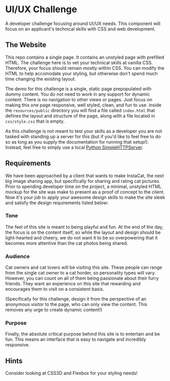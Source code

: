# UI/UX Challenge

A developer challenge focusing around UI/UX needs. This component will focus on an applicant's technical skills with CSS and web development.

## The Website

This repo contains a single page. It contains an unstyled page with prefilled HTML. The challenge here is to vet your technical skills at vanilla CSS. Therefore, your focus should remain mostly within CSS. You can modify the HTML to help accomodate your styling, but otherwise don't spend much time changing the existing layout.

The demo for this challenge is a single, static page prepopulated with dummy content. You do not need to work in any support for dynamic content. There is no navigation to other views or pages. Just focus on making this one page responsive, well styled, clean, and fun to use. Inside the `resources/public` directory you will find a file called `index.html` that defines the layout and structure of the page, along with a file located in `css/style.css` that is empty. 

As this challenge is not meant to test your skills as a developer you are not tasked with standing up a server for this (but if you'd like to feel free to do so as long as you supply the documentation for running that setup!). Instead, feel free to simply use a local [Python SimpleHTTPServer](http://www.pythonforbeginners.com/modules-in-python/how-to-use-simplehttpserver/).

## Requirements

We have been approached by a client that wants to make InstaCat, the next big image sharing app, but specifically for sharing and rating cat pictures. Prior to spending developer time on the project, a minimal, unstyled HTML mockup for the site was make to present as a proof of concept to the client. Now it's your job to apply your awesome design skills to make the site sleek and satisfy the design requirements listed below:

### Tone

The feel of this site is meant to being playful and fun. At the end of the day, the focus is on the content itself, so while the layout and design should be light-hearted and cheery, we do not want it to be so overpowering that it becomes more attentive than the cat photos being shared.

### Audience

Cat owners and cat lovers will be visiting this site. These people can range from the single cat owner to a cat horder, so personality types will vary. However, you can count on all of them being passionate about their furry friends. They want an experience on this site that rewarding and encourages them to visit on a consistent basis.

(Specifically for this challenge, design it from the perspective of an anonymous visitor to the page, who can only view the content. This removes any urge to create dynamic content!)

### Purpose

Finally, the absolute critical purpose behind this site is to entertain and be fun. This means an interface that is easy to navigate and incredibly responsive.

## Hints

Consider looking at CSS3D and Flexbox for your styling needs!
